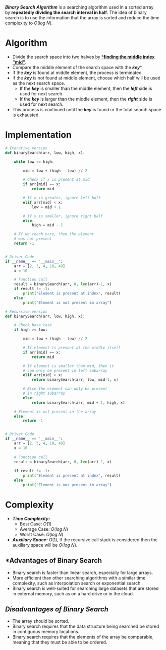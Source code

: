 ***Binary Search*** ***Algorithm*** is a searching algorithm used in a sorted array by **repeatedly dividing the search interval in half**. The idea of binary search is to use the information that the array is sorted and reduce the time complexity to $O(log\ N)$.

# Algorithm
- Divide the search space into two halves by [***finding the middle index “mid”**](https://www.geeksforgeeks.org/problem-binary-search-implementations/). 
- Compare the middle element of the search space with the ***key****. 
- If the ***key*** is found at middle element, the process is terminated.
- If the ***key*** is not found at middle element, choose which half will be used as the next search space.
    - If the ***key*** is smaller than the middle element, then the ***left*** side is used for next search.
    - If the ***key*** is larger than the middle element, then the ***right*** side is used for next search.
- This process is continued until the ***key*** is found or the total search space is exhausted.

# Implementation
```python
# Iterative version
def binarySearch(arr, low, high, x):

    while low <= high:

        mid = low + (high - low) // 2

        # Check if x is present at mid
        if arr[mid] == x:
            return mid

        # If x is greater, ignore left half
        elif arr[mid] < x:
            low = mid + 1

        # If x is smaller, ignore right half
        else:
            high = mid - 1

    # If we reach here, then the element
    # was not present
    return -1


# Driver Code
if __name__ == '__main__':
    arr = [2, 3, 4, 10, 40]
    x = 10

    # Function call
    result = binarySearch(arr, 0, len(arr)-1, x)
    if result != -1:
        print("Element is present at index", result)
    else:
        print("Element is not present in array")

# Recursive version
def binarySearch(arr, low, high, x):

    # Check base case
    if high >= low:

        mid = low + (high - low) // 2

        # If element is present at the middle itself
        if arr[mid] == x:
            return mid

        # If element is smaller than mid, then it
        # can only be present in left subarray
        elif arr[mid] > x:
            return binarySearch(arr, low, mid-1, x)

        # Else the element can only be present
        # in right subarray
        else:
            return binarySearch(arr, mid + 1, high, x)

    # Element is not present in the array
    else:
        return -1


# Driver Code
if __name__ == '__main__':
    arr = [2, 3, 4, 10, 40]
    x = 10
    
    # Function call
    result = binarySearch(arr, 0, len(arr)-1, x)
    
    if result != -1:
        print("Element is present at index", result)
    else:
        print("Element is not present in array")
```

# Complexity
- ***Time Complexity:*** 
    - Best Case: $O(1)$
    - Average Case: $O(log\ N)$
    - Worst Case: $O(log\ N)$
- ***Auxiliary Space:*** $O(1)$, If the recursive call stack is considered then the auxiliary space will be $O(log\ N)$.

## ***Advantages of Binary Search**

- Binary search is faster than linear search, especially for large arrays.
- More efficient than other searching algorithms with a similar time complexity, such as interpolation search or exponential search.
- Binary search is well-suited for searching large datasets that are stored in external memory, such as on a hard drive or in the cloud.

## ***Disadvantages of Binary Search***

- The array should be sorted.
- Binary search requires that the data structure being searched be stored in contiguous memory locations. 
- Binary search requires that the elements of the array be comparable, meaning that they must be able to be ordered.